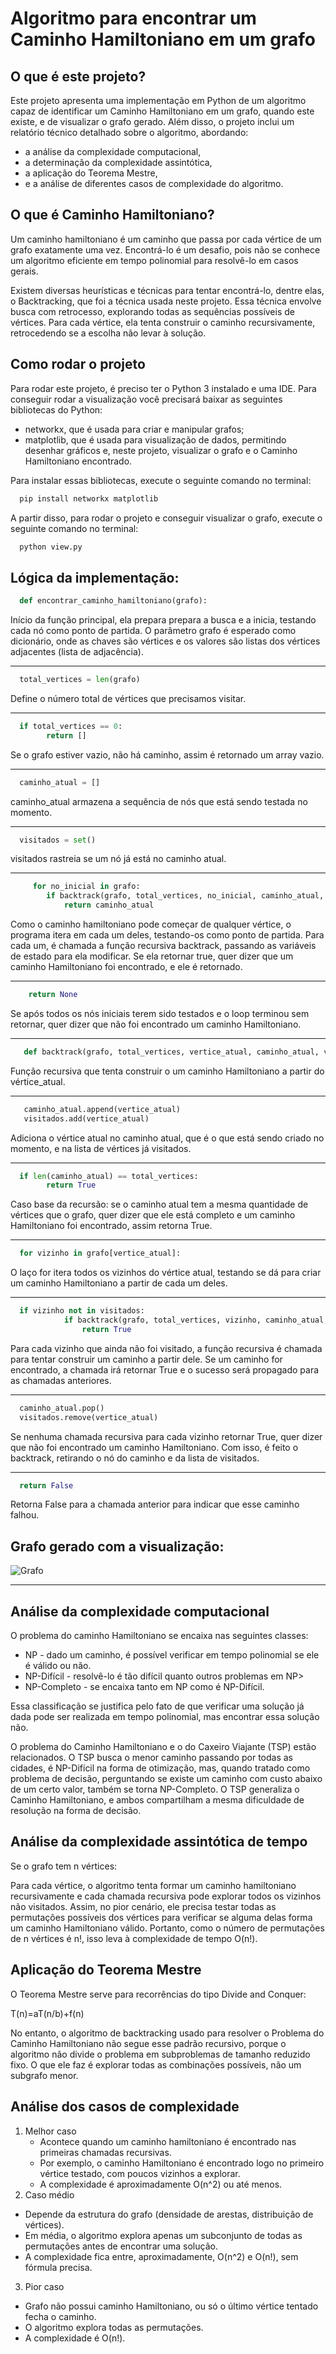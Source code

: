 # Algoritmo para encontrar um Caminho Hamiltoniano em um grafo

## O que é este projeto?

Este projeto apresenta uma implementação em Python de um algoritmo capaz de identificar um Caminho Hamiltoniano em um grafo, quando este existe, e de visualizar o grafo gerado. Além disso, o projeto inclui um
relatório técnico detalhado sobre o algoritmo, abordando:

- a análise da complexidade computacional,
- a determinação da complexidade assintótica,
- a aplicação do Teorema Mestre,
- e  a análise de diferentes casos de complexidade do algoritmo. 

 ## O que é Caminho Hamiltoniano?
 Um caminho hamiltoniano é um caminho que passa por cada vértice de um grafo exatamente uma vez. Encontrá-lo é um desafio, pois não se conhece um algoritmo eficiente em tempo polinomial para resolvê-lo em casos gerais.
 
Existem diversas heurísticas e técnicas para tentar encontrá-lo, dentre elas, o Backtracking, que foi a técnica usada neste projeto. Essa técnica envolve busca com retrocesso, explorando todas as sequências possíveis de vértices. Para cada vértice, ela tenta construir o caminho recursivamente, retrocedendo se a escolha não levar à solução.

## Como rodar o projeto
Para rodar este projeto, é preciso ter o Python 3 instalado e uma IDE. 
Para conseguir rodar a visualização você precisará baixar as seguintes bibliotecas do Python:
- networkx, que é usada para criar e manipular grafos;
- matplotlib, que é usada para visualização de dados, permitindo desenhar gráficos e, neste projeto, visualizar o grafo e o Caminho Hamiltoniano encontrado.
  
Para instalar essas bibliotecas, execute o seguinte comando no terminal:
```bash
  pip install networkx matplotlib
```
A partir disso, para rodar o projeto e conseguir visualizar o grafo, execute o seguinte comando no terminal:
```python
  python view.py 
```

## Lógica da implementação: 

```python
  def encontrar_caminho_hamiltoniano(grafo):
```
Início da função principal, ela prepara prepara a busca e a inicia, testando cada nó como ponto de partida. 
O parâmetro grafo é esperado como dicionário, onde as chaves são vértices e os valores são listas dos vértices adjacentes (lista de adjacência).

---

```python
  total_vertices = len(grafo)
```
Define o número total de vértices que precisamos visitar.

---

```python
  if total_vertices == 0:
        return []
```
Se o grafo estiver vazio, não há caminho, assim é retornado um array vazio.

---

```python
  caminho_atual = []
```
caminho_atual armazena a sequência de nós que está sendo testada no momento.

---

```python
  visitados = set()
```
visitados rastreia se um nó já está no caminho atual.

---

```python
     for no_inicial in grafo:
        if backtrack(grafo, total_vertices, no_inicial, caminho_atual, visitados):
            return caminho_atual
```
Como o caminho hamiltoniano pode começar de qualquer vértice, o programa itera em cada um deles, testando-os como ponto de partida.
Para cada um, é chamada a função recursiva backtrack, passando as variáveis de estado para ela modificar.
Se ela retornar true, quer dizer que um caminho Hamiltoniano foi encontrado, e ele é retornado.

---

```python
    return None
```
Se após todos os nós iniciais terem sido testados e o loop terminou sem retornar, quer dizer que não foi encontrado um caminho Hamiltoniano.

---

```python
   def backtrack(grafo, total_vertices, vertice_atual, caminho_atual, visitados):
```
Função recursiva que tenta construir o um caminho Hamiltoniano a partir do vértice_atual. 

---

```python
   caminho_atual.append(vertice_atual)
   visitados.add(vertice_atual)
```
Adiciona o vértice atual no caminho atual, que é o que está sendo criado no momento, e na lista de vértices já visitados.

---

```python
  if len(caminho_atual) == total_vertices:
        return True  
```
Caso base da recursão: se o caminho atual tem a mesma quantidade de vértices que o grafo, quer dizer que ele está completo e um caminho Hamiltoniano foi encontrado, assim retorna True.

---

```python
  for vizinho in grafo[vertice_atual]:
```
O laço for itera todos os vizinhos do vértice atual, testando se dá para criar um caminho Hamiltoniano a partir de cada um deles.

---

```python
  if vizinho not in visitados:
            if backtrack(grafo, total_vertices, vizinho, caminho_atual, visitados):
                return True 
```
Para cada vizinho que ainda não foi visitado, a função recursiva é chamada para tentar construir um caminho a partir dele. Se um caminho for encontrado, a chamada irá retornar True e o sucesso será propagado para as chamadas anteriores.

---

```python
  caminho_atual.pop()       
  visitados.remove(vertice_atual)
```
Se nenhuma chamada recursiva para cada vizinho retornar True, quer dizer que não foi encontrado um caminho Hamiltoniano. Com isso, é feito o backtrack, retirando o nó do caminho e da lista de visitados.

---

```python
  return False
```
Retorna False para a chamada anterior para indicar que esse caminho falhou.

## Grafo gerado com a visualização:
![Grafo](assets/grafo_hamiltoniano.png)

---

## Análise da complexidade computacional

O problema do caminho Hamiltoniano se encaixa nas seguintes classes:
- NP - dado um caminho, é possível verificar em tempo polinomial se ele é válido ou não.
- NP-Difícil - resolvê-lo é tão difícil quanto outros problemas em NP>
- NP-Completo - se encaixa tanto em NP como é NP-Difícil.

Essa classificação se justifica pelo fato de que verificar uma solução já dada pode ser realizada em tempo polinomial, mas encontrar essa solução não.

O problema do Caminho Hamiltoniano e o do Caxeiro Viajante (TSP) estão relacionados. O TSP busca o menor caminho passando por todas as cidades, é NP-Difícil na forma de otimização, mas, quando tratado como problema de decisão, perguntando se existe um caminho com custo abaixo de um certo valor, também se torna NP-Completo. O TSP generaliza o Caminho Hamiltoniano, e ambos compartilham a mesma dificuldade de resolução na forma de decisão.  

## Análise da complexidade assintótica de tempo

Se o grafo tem n vértices:

Para cada vértice, o algoritmo tenta formar um caminho hamiltoniano recursivamente e cada chamada recursiva pode explorar todos os vizinhos não visitados. Assim, no pior cenário, ele precisa testar todas as permutações possíveis dos vértices para verificar se alguma delas forma um caminho Hamiltoniano válido. Portanto, como o número de permutações de n vértices é n!, isso leva à complexidade de tempo O(n!).

## Aplicação do Teorema Mestre

O Teorema Mestre serve para recorrências do tipo Divide and Conquer:

T(n)=aT(n/b)+f(n)

No entanto, o algoritmo de backtracking usado para resolver o Problema do Caminho Hamiltoniano não segue esse padrão recursivo, porque o algoritmo não divide o problema em subproblemas de tamanho reduzido fixo. O que ele faz é explorar todas as combinações possíveis, não um subgrafo menor.

## Análise dos casos de complexidade

1. Melhor caso
   - Acontece quando um caminho hamiltoniano é encontrado nas primeiras chamadas recursivas.
   - Por exemplo, o caminho Hamiltoniano é encontrado logo no primeiro vértice testado, com poucos vizinhos a explorar.
   - A complexidade é aproximadamente O(n^2) ou até menos.
2. Caso médio
  - Depende da estrutura do grafo (densidade de arestas, distribuição de vértices).
  - Em média, o algoritmo explora apenas um subconjunto de todas as permutações antes de encontrar uma solução.
  - A complexidade fica entre, aproximadamente, O(n^2) e O(n!), sem fórmula precisa.
3. Pior caso
  - Grafo não possui caminho Hamiltoniano, ou só o último vértice tentado fecha o caminho.
  - O algoritmo explora todas as permutações.
  - A complexidade é O(n!).












